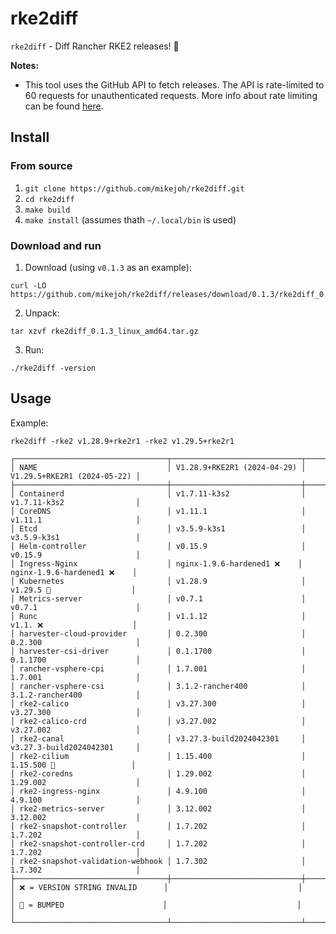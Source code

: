 # rke2diff

`rke2diff` - Diff Rancher RKE2 releases! 🚀

**Notes:**
* This tool uses the GitHub API to fetch releases. The API is rate-limited to 60 requests for unauthenticated requests. More info about rate limiting can be found [here](https://docs.github.com/en/rest/using-the-rest-api/rate-limits-for-the-rest-api?apiVersion=2022-11-28).

## Install

### From source

1. `git clone https://github.com/mikejoh/rke2diff.git`
2. `cd rke2diff`
3. `make build`
4. `make install` (assumes thath `~/.local/bin` is used)

### Download and run

1. Download (using `v0.1.3` as an example):
```
curl -LO https://github.com/mikejoh/rke2diff/releases/download/0.1.3/rke2diff_0.1.3_linux_amd64.tar.gz
```
2. Unpack:
```
tar xzvf rke2diff_0.1.3_linux_amd64.tar.gz
```
3. Run:
```
./rke2diff -version
```

## Usage

Example:
```
rke2diff -rke2 v1.28.9+rke2r1 -rke2 v1.29.5+rke2r1

┌──────────────────────────────────┬─────────────────────────────┬─────────────────────────────┐
│ NAME                             │ V1.28.9+RKE2R1 (2024-04-29) │ V1.29.5+RKE2R1 (2024-05-22) │
├──────────────────────────────────┼─────────────────────────────┼─────────────────────────────┤
│ Containerd                       │ v1.7.11-k3s2                │ v1.7.11-k3s2                │
│ CoreDNS                          │ v1.11.1                     │ v1.11.1                     │
│ Etcd                             │ v3.5.9-k3s1                 │ v3.5.9-k3s1                 │
│ Helm-controller                  │ v0.15.9                     │ v0.15.9                     │
│ Ingress-Nginx                    │ nginx-1.9.6-hardened1 ❌    │ nginx-1.9.6-hardened1 ❌    │
│ Kubernetes                       │ v1.28.9                     │ v1.29.5 🚀                  │
│ Metrics-server                   │ v0.7.1                      │ v0.7.1                      │
│ Runc                             │ v1.1.12                     │ v1.1. ❌                    │
│ harvester-cloud-provider         │ 0.2.300                     │ 0.2.300                     │
│ harvester-csi-driver             │ 0.1.1700                    │ 0.1.1700                    │
│ rancher-vsphere-cpi              │ 1.7.001                     │ 1.7.001                     │
│ rancher-vsphere-csi              │ 3.1.2-rancher400            │ 3.1.2-rancher400            │
│ rke2-calico                      │ v3.27.300                   │ v3.27.300                   │
│ rke2-calico-crd                  │ v3.27.002                   │ v3.27.002                   │
│ rke2-canal                       │ v3.27.3-build2024042301     │ v3.27.3-build2024042301     │
│ rke2-cilium                      │ 1.15.400                    │ 1.15.500 🚀                 │
│ rke2-coredns                     │ 1.29.002                    │ 1.29.002                    │
│ rke2-ingress-nginx               │ 4.9.100                     │ 4.9.100                     │
│ rke2-metrics-server              │ 3.12.002                    │ 3.12.002                    │
│ rke2-snapshot-controller         │ 1.7.202                     │ 1.7.202                     │
│ rke2-snapshot-controller-crd     │ 1.7.202                     │ 1.7.202                     │
│ rke2-snapshot-validation-webhook │ 1.7.302                     │ 1.7.302                     │
├──────────────────────────────────┼─────────────────────────────┼─────────────────────────────┤
│ ❌ = VERSION STRING INVALID      │                             │                             │
│ 🚀 = BUMPED                      │                             │                             │
└──────────────────────────────────┴─────────────────────────────┴─────────────────────────────┘
```
